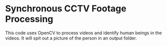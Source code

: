 # Synchronous CCTV Footage Processing

This code uses OpenCV to process videos and identify human beings in the videos. It will spit out a picture of the person in an output folder.
